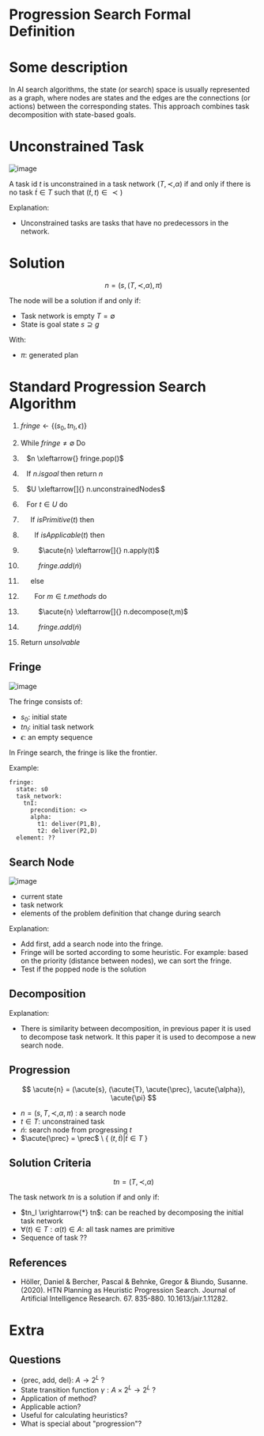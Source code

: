 # Progression Search Formal Definition

# Some description

In AI search algorithms, the state (or search) space is usually represented as a graph, where nodes are states and the edges are the connections (or actions) between the corresponding states. This approach combines task decomposition with state-based goals.

# Unconstrained Task


![image](https://github.com/hughiephan/DPL/assets/16631121/bdea9ce9-4384-4960-917f-b5c853cefed6)

A task id $t$ is unconstrained in a task network $(T, \prec, \alpha)$ if and only if there is no task $\acute{t} \in T$ such that $(\acute{t}, t) \in \prec)$

Explanation: 
- Unconstrained tasks are tasks that have no predecessors in the network.

# Solution
$$
n = (s, (T, \prec, \alpha), \pi)
$$

The node will be a solution if and only if:
- Task network is empty $T = \emptyset$
- State is goal state $s \supseteq g$

With:
- $\pi$: generated plan

# Standard Progression Search Algorithm

01. $fringe \gets { \{(s_0, tn_I, \epsilon) \} }$

02. While $fringe \neq \emptyset$ Do

03. &nbsp;&nbsp; $n \xleftarrow{} fringe.pop()$

04. &nbsp;&nbsp; If $n.isgoal$ then return $n$ 

05. &nbsp;&nbsp; $U  \xleftarrow[]{} n.unconstrainedNodes$

06. &nbsp;&nbsp; For $t \in U$ do

07. &nbsp;&nbsp;&nbsp;&nbsp; If $isPrimitive(t)$ then

08. &nbsp;&nbsp;&nbsp;&nbsp;&nbsp;&nbsp; If $isApplicable(t)$ then

09. &nbsp;&nbsp;&nbsp;&nbsp;&nbsp;&nbsp;&nbsp;&nbsp; $\acute{n} \xleftarrow[]{} n.apply(t)$

10. &nbsp;&nbsp;&nbsp;&nbsp;&nbsp;&nbsp;&nbsp;&nbsp; $fringe.add(\acute{n})$

11. &nbsp;&nbsp;&nbsp;&nbsp; else

12. &nbsp;&nbsp;&nbsp;&nbsp;&nbsp;&nbsp; For $m \in t.methods$ do

13. &nbsp;&nbsp;&nbsp;&nbsp;&nbsp;&nbsp;&nbsp;&nbsp; $\acute{n} \xleftarrow[]{} n.decompose(t,m)$

14. &nbsp;&nbsp;&nbsp;&nbsp;&nbsp;&nbsp;&nbsp;&nbsp; $fringe.add(\acute{n})$

15. Return $unsolvable$

## Fringe

![image](https://github.com/hughiephan/DPL/assets/16631121/3036954b-962f-40e3-91cb-6267e6526e3e)

The fringe consists of:
- $s_0$: initial state
- $tn_I$: initial task network
- $\epsilon$: an empty sequence

In Fringe search, the fringe is like the frontier.

Example:
```
fringe:
  state: s0
  task_network:
    tnI: 
      precondition: <>
      alpha:
        t1: deliver(P1,B),
        t2: deliver(P2,D)
  element: ??
```

## Search Node 

![image](https://github.com/hughiephan/DPL/assets/16631121/fb946cf3-395d-4514-b149-ca778c07569c)

- current state
- task network
- elements of the problem definition that change during search

Explanation:
- Add first, add a search node into the fringe.
- Fringe will be sorted according to some heuristic. For example: based on the priority (distance between nodes), we can sort the fringe.  
- Test if the popped node is the solution

## Decomposition
Explanation:
- There is similarity between decomposition, in previous paper it is used to decompose task network. It this paper it is used to decompose a new search node.

## Progression

$$
\acute{n} = (\acute{s}, (\acute{T}, \acute{\prec}, \acute{\alpha}), \acute{\pi}
$$ 

- $n = (s, T, \prec, \alpha, \pi)$ : a search node
- $t \in T$: unconstrained task
- $\acute{n}$: search node from progressing $t$
- $\acute{\prec} = \prec$ \ { $(t,\acute{t}) | \acute{t} \in T$ }

## Solution Criteria
$$
tn = (T, \prec, \alpha)
$$

The task network $tn$ is a solution if and only if:
- $tn_I \xrightarrow{*} tn$: can be reached by decomposing the initial task network
- $\forall(t) \in T: \alpha(t) \in A$: all task names are primitive
- Sequence of task ??

## References
- Höller, Daniel & Bercher, Pascal & Behnke, Gregor & Biundo, Susanne. (2020). HTN Planning as Heuristic Progression Search. Journal of Artificial Intelligence Research. 67. 835-880. 10.1613/jair.1.11282. 

# Extra
## Questions
- {prec, add, del}: $A \rightarrow 2^L$ ?
- State transition function $\gamma: A \times 2^L \rightarrow 2^L$ ?
- Application of method?
- Applicable action?
- Useful for calculating heuristics?
- What is special about "progression"?
